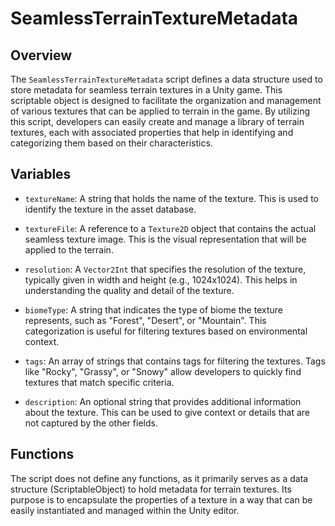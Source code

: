 # SeamlessTerrainTextureMetadata

## Overview
The `SeamlessTerrainTextureMetadata` script defines a data structure used to store metadata for seamless terrain textures in a Unity game. This scriptable object is designed to facilitate the organization and management of various textures that can be applied to terrain in the game. By utilizing this script, developers can easily create and manage a library of terrain textures, each with associated properties that help in identifying and categorizing them based on their characteristics.

## Variables

- `textureName`: A string that holds the name of the texture. This is used to identify the texture in the asset database.
  
- `textureFile`: A reference to a `Texture2D` object that contains the actual seamless texture image. This is the visual representation that will be applied to the terrain.

- `resolution`: A `Vector2Int` that specifies the resolution of the texture, typically given in width and height (e.g., 1024x1024). This helps in understanding the quality and detail of the texture.

- `biomeType`: A string that indicates the type of biome the texture represents, such as "Forest", "Desert", or "Mountain". This categorization is useful for filtering textures based on environmental context.

- `tags`: An array of strings that contains tags for filtering the textures. Tags like "Rocky", "Grassy", or "Snowy" allow developers to quickly find textures that match specific criteria.

- `description`: An optional string that provides additional information about the texture. This can be used to give context or details that are not captured by the other fields.

## Functions
The script does not define any functions, as it primarily serves as a data structure (ScriptableObject) to hold metadata for terrain textures. Its purpose is to encapsulate the properties of a texture in a way that can be easily instantiated and managed within the Unity editor.